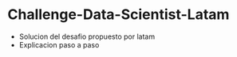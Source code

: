 # Challenge-Data-Scientist-Latam
 - Solucion del desafio propuesto por latam
 - Explicacion paso a paso
